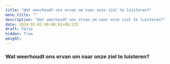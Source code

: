 ```yaml
---
title: "Wat weerhoudt ons ervan om naar onze ziel te luisteren?"
menu_title: ""
description: "Wat weerhoudt ons ervan om naar onze ziel te luisteren?"
date: 2024-02-01 06:00:01+00:225
draft: False
hidden: True
weight:
---
```

### Wat weerhoudt ons ervan om naar onze ziel te luisteren?


